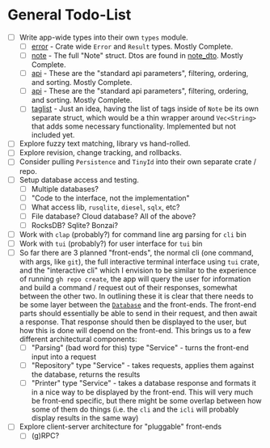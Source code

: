 <!--
 Copyright (c) 2022 Tony Barbitta
 
 This Source Code Form is subject to the terms of the Mozilla Public
 License, v. 2.0. If a copy of the MPL was not distributed with this
 file, You can obtain one at http://mozilla.org/MPL/2.0/.
-->

# General Todo-List

- [ ] Write app-wide types into their own `types` module.
    - [ ] [error](./src/types/error.rs) - Crate wide `Error` and `Result` types. Mostly Complete.
    - [ ] [note](./src/types/note.rs) - The full "Note" struct. Dtos are found in [note_dto](./src/types/note_dto.rs). Mostly Complete.
    - [ ] [api](./src/types/api/mod.rs) - These are the "standard api parameters", filtering, ordering, and sorting. Mostly Complete.
    - [ ] [api](./src/types/api/mod.rs) - These are the "standard api parameters", filtering, ordering, and sorting. Mostly Complete.
    - [ ] [taglist](./src/types/taglist.rs) - Just an idea, having the list of tags inside of `Note` be its own separate struct, which would be a thin wrapper around `Vec<String>` that adds some necessary functionality. Implemented but not included yet.
- [ ] Explore fuzzy text matching, library vs hand-rolled.
- [ ] Explore revision, change tracking, and rollbacks.
- [ ] Consider pulling `Persistence` and `TinyId` into their own separate crate / repo.
- [ ] Setup database access and testing.
    - [ ] Multiple databases?
    - [ ] "Code to the interface, not the implementation"
    - [ ] What access lib, `rusqlite`, `diesel`, `sqlx`, etc?
    - [ ] File database? Cloud database? All of the above?
    - [ ] RocksDB? Sqlite? Bonzai?
- [ ] Work with `clap` (probably?) for command line arg parsing for `cli` bin
- [ ] Work with `tui` (probably?) for user interface for `tui` bin
- [ ] So far there are 3 planned "front-ends", the normal cli (one command, with args, like `git`), the full interactive terminal interface using `tui` crate, and the "interactive cli" which I envision to be similar to the experience of running `gh repo create`, the app will query the user for information and build a command / request out of their responses, somewhat between the other two. In outlining these it is clear that there needs to be some layer between the [`Database`](./src/db/file.rs) and the front-ends. The front-end parts should essentially be able to send in their request, and then await a response. That response should then be displayed to the user, but how this is done will depend on the front-end. This brings us to a few different architectural components:
    - [ ] "Parsing" (bad word for this) type "Service" - turns the front-end input into a request
    - [ ] "Repository" type "Service" - takes requests, applies them against the database, returns the results
    - [ ] "Printer" type "Service" - takes a database response and formats it in a nice way to be displayed by the front-end. This will very much be front-end specific, but there might be some overlap between how some of them do things (i.e. the `cli` and the `icli` will probably display results in the same way)
- [ ] Explore client-server architecture for "pluggable" front-ends
    - [ ] (g)RPC?